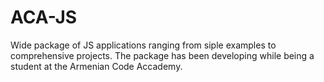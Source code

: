 # ACA-JS
Wide package of JS applications ranging from siple examples to comprehensive projects. The package has been developing while being a student at the Armenian Code Accademy.
